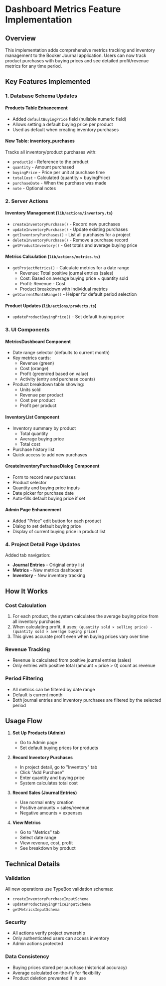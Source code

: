 # Dashboard Metrics Feature Implementation

## Overview
This implementation adds comprehensive metrics tracking and inventory management to the Booker Journal application. Users can now track product purchases with buying prices and see detailed profit/revenue metrics for any time period.

## Key Features Implemented

### 1. Database Schema Updates

#### Products Table Enhancement
- Added `defaultBuyingPrice` field (nullable numeric field)
- Allows setting a default buying price per product
- Used as default when creating inventory purchases

#### New Table: inventory_purchases
Tracks all inventory/product purchases with:
- `productId` - Reference to the product
- `quantity` - Amount purchased
- `buyingPrice` - Price per unit at purchase time
- `totalCost` - Calculated (quantity × buyingPrice)
- `purchaseDate` - When the purchase was made
- `note` - Optional notes

### 2. Server Actions

#### Inventory Management (`lib/actions/inventory.ts`)
- `createInventoryPurchase()` - Record new purchases
- `updateInventoryPurchase()` - Update existing purchases
- `getInventoryPurchases()` - List all purchases for a project
- `deleteInventoryPurchase()` - Remove a purchase record
- `getProductInventory()` - Get totals and average buying price

#### Metrics Calculation (`lib/actions/metrics.ts`)
- `getProjectMetrics()` - Calculate metrics for a date range
  - Revenue: Total positive journal entries (sales)
  - Cost: Based on average buying price × quantity sold
  - Profit: Revenue - Cost
  - Product breakdown with individual metrics
- `getCurrentMonthRange()` - Helper for default period selection

#### Product Updates (`lib/actions/products.ts`)
- `updateProductBuyingPrice()` - Set default buying price

### 3. UI Components

#### MetricsDashboard Component
- Date range selector (defaults to current month)
- Key metrics cards:
  - Revenue (green)
  - Cost (orange)
  - Profit (green/red based on value)
  - Activity (entry and purchase counts)
- Product breakdown table showing:
  - Units sold
  - Revenue per product
  - Cost per product
  - Profit per product

#### InventoryList Component
- Inventory summary by product
  - Total quantity
  - Average buying price
  - Total cost
- Purchase history list
- Quick access to add new purchases

#### CreateInventoryPurchaseDialog Component
- Form to record new purchases
- Product selector
- Quantity and buying price inputs
- Date picker for purchase date
- Auto-fills default buying price if set

#### Admin Page Enhancement
- Added "Price" edit button for each product
- Dialog to set default buying price
- Display of current buying price in product list

### 4. Project Detail Page Updates

Added tab navigation:
- **Journal Entries** - Original entry list
- **Metrics** - New metrics dashboard
- **Inventory** - New inventory tracking

## How It Works

### Cost Calculation
1. For each product, the system calculates the average buying price from all inventory purchases
2. When calculating profit, it uses: `(quantity sold × selling price) - (quantity sold × average buying price)`
3. This gives accurate profit even when buying prices vary over time

### Revenue Tracking
- Revenue is calculated from positive journal entries (sales)
- Only entries with positive total (amount × price > 0) count as revenue

### Period Filtering
- All metrics can be filtered by date range
- Default is current month
- Both journal entries and inventory purchases are filtered by the selected period

## Usage Flow

1. **Set Up Products (Admin)**
   - Go to Admin page
   - Set default buying prices for products

2. **Record Inventory Purchases**
   - In project detail, go to "Inventory" tab
   - Click "Add Purchase"
   - Enter quantity and buying price
   - System calculates total cost

3. **Record Sales (Journal Entries)**
   - Use normal entry creation
   - Positive amounts = sales/revenue
   - Negative amounts = expenses

4. **View Metrics**
   - Go to "Metrics" tab
   - Select date range
   - View revenue, cost, profit
   - See breakdown by product

## Technical Details

### Validation
All new operations use TypeBox validation schemas:
- `createInventoryPurchaseInputSchema`
- `updateProductBuyingPriceInputSchema`
- `getMetricsInputSchema`

### Security
- All actions verify project ownership
- Only authenticated users can access inventory
- Admin actions protected

### Data Consistency
- Buying prices stored per purchase (historical accuracy)
- Average calculated on-the-fly for flexibility
- Product deletion prevented if in use
